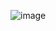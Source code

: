 ![image](https://github.com/c1ayt0n-c0m/c1ayt0n-c0m/assets/174920686/a75ddaff-4827-431e-9c2f-7b9880b026d1)
